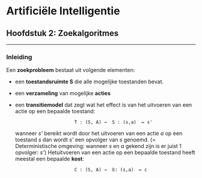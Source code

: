 # Artificiële Intelligentie
## Hoofdstuk 2: Zoekalgoritmes
----

### Inleiding
Een **zoekprobleem** bestaat uit volgende elementen: 
* een **toestandsruimte S** die alle mogelijke toestanden bevat.
* een **verzameling** van mogelijke **acties**
* een **transitiemodel** dat zegt wat het effect is van het uitvoeren van een actie op een bepaalde toestand: 

                            T : (S, A) →  S : (s,a)  ↦ s'
    wanneer *s'* bereikt wordt door het uitvoeren van een actie *a* op een toestand *s* dan wordt *s'* een opvolger van *s* genoemd. (= Deterministische omgeving: wanneer *s* en *a* gekend zijn is er juist 1 opvolger: *s'*) 
    Hetuitvoeren van een actie op een bepaalde toestand heeft meestal een bepaalde **kost**:
    
                            C : (S, A) →  ℝ: (s,a)  ↦ c
    